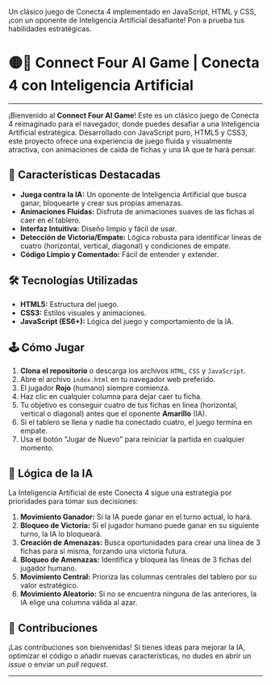 
Un clásico juego de Conecta 4 implementado en JavaScript, HTML y CSS, ¡con un oponente de Inteligencia Artificial desafiante! Pon a prueba tus habilidades estratégicas.

# 🟡🔴 Connect Four AI Game | Conecta 4 con Inteligencia Artificial

---

¡Bienvenido al **Connect Four AI Game**! Este es un clásico juego de Conecta 4 reimaginado para el navegador, donde puedes desafiar a una Inteligencia Artificial estratégica. Desarrollado con JavaScript puro, HTML5 y CSS3, este proyecto ofrece una experiencia de juego fluida y visualmente atractiva, con animaciones de caída de fichas y una IA que te hará pensar.

## 🚀 Características Destacadas

* **Juega contra la IA:** Un oponente de Inteligencia Artificial que busca ganar, bloquearte y crear sus propias amenazas.
* **Animaciones Fluidas:** Disfruta de animaciones suaves de las fichas al caer en el tablero.
* **Interfaz Intuitiva:** Diseño limpio y fácil de usar.
* **Detección de Victoria/Empate:** Lógica robusta para identificar líneas de cuatro (horizontal, vertical, diagonal) y condiciones de empate.
* **Código Limpio y Comentado:** Fácil de entender y extender.

## 🛠️ Tecnologías Utilizadas

* **HTML5:** Estructura del juego.
* **CSS3:** Estilos visuales y animaciones.
* **JavaScript (ES6+):** Lógica del juego y comportamiento de la IA.

## 🕹️ Cómo Jugar

1.  **Clona el repositorio** o descarga los archivos `HTML`, `CSS` y `JavaScript`.
2.  Abre el archivo `index.html` en tu navegador web preferido.
3.  El jugador **Rojo** (humano) siempre comienza.
4.  Haz clic en cualquier columna para dejar caer tu ficha.
5.  Tu objetivo es conseguir cuatro de tus fichas en línea (horizontal, vertical o diagonal) antes que el oponente **Amarillo** (IA).
6.  Si el tablero se llena y nadie ha conectado cuatro, el juego termina en empate.
7.  Usa el botón "Jugar de Nuevo" para reiniciar la partida en cualquier momento.

## 🧠 Lógica de la IA

La Inteligencia Artificial de este Conecta 4 sigue una estrategia por prioridades para tomar sus decisiones:

1.  **Movimiento Ganador:** Si la IA puede ganar en el turno actual, lo hará.
2.  **Bloqueo de Victoria:** Si el jugador humano puede ganar en su siguiente turno, la IA lo bloqueará.
3.  **Creación de Amenazas:** Busca oportunidades para crear una línea de 3 fichas para sí misma, forzando una victoria futura.
4.  **Bloqueo de Amenazas:** Identifica y bloquea las líneas de 3 fichas del jugador humano.
5.  **Movimiento Central:** Prioriza las columnas centrales del tablero por su valor estratégico.
6.  **Movimiento Aleatorio:** Si no se encuentra ninguna de las anteriores, la IA elige una columna válida al azar.

## 🤝 Contribuciones

¡Las contribuciones son bienvenidas! Si tienes ideas para mejorar la IA, optimizar el código o añadir nuevas características, no dudes en abrir un *issue* o enviar un *pull request*.

---
